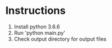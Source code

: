 # Instructions
1. Install python 3.6.6
2. Run 'python main.py'
3. Check output directory for output files
